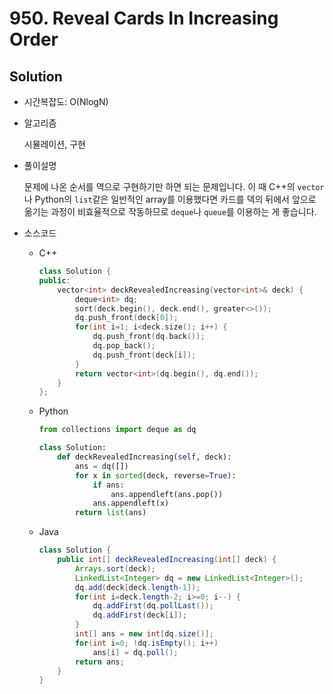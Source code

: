 # 950. Reveal Cards In Increasing Order

## Solution

- 시간복잡도: O(NlogN)

- 알고리즘

  시뮬레이션, 구현

- 풀이설명

  문제에 나온 순서를 역으로 구현하기만 하면 되는 문제입니다. 이 때 C++의 `vector`나 Python의 `list`같은 일반적인 array를 이용했다면 카드를 덱의 뒤에서 앞으로 옮기는 과정이 비효율적으로 작동하므로 `deque`나 `queue`를 이용하는 게 좋습니다.

- 소스코드

  - C++

    ```c++
    class Solution {
    public:
        vector<int> deckRevealedIncreasing(vector<int>& deck) {
            deque<int> dq;
            sort(deck.begin(), deck.end(), greater<>());
            dq.push_front(deck[0]);
            for(int i=1; i<deck.size(); i++) {
                dq.push_front(dq.back());
                dq.pop_back();
                dq.push_front(deck[i]);
            }
            return vector<int>(dq.begin(), dq.end());
        }
    };
    ```

  - Python

    ```python
    from collections import deque as dq
    
    class Solution:
        def deckRevealedIncreasing(self, deck):
            ans = dq([])
            for x in sorted(deck, reverse=True):
                if ans:
                    ans.appendleft(ans.pop())
                ans.appendleft(x)
            return list(ans)
    ```

  - Java

    ```java
    class Solution {
        public int[] deckRevealedIncreasing(int[] deck) {
            Arrays.sort(deck);
            LinkedList<Integer> dq = new LinkedList<Integer>();
            dq.add(deck[deck.length-1]);
            for(int i=deck.length-2; i>=0; i--) {
                dq.addFirst(dq.pollLast());
                dq.addFirst(deck[i]);
            }
            int[] ans = new int[dq.size()];
            for(int i=0; !dq.isEmpty(); i++)
                ans[i] = dq.poll();
            return ans;
        }
    }
    ```

    

